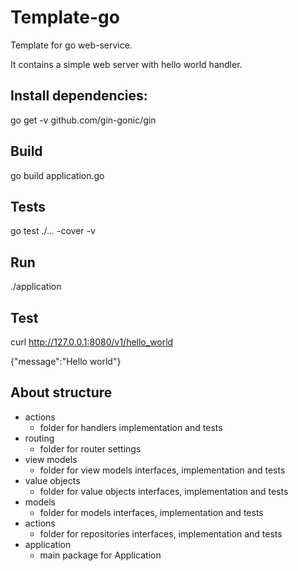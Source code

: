 # Template-go
Template for go web-service.

It contains a simple web server with hello world handler.

## Install dependencies:
go get -v github.com/gin-gonic/gin

## Build
go build application.go

## Tests
go test ./... -cover -v

## Run
./application

## Test
curl http://127.0.0.1:8080/v1/hello_world

{"message":"Hello world"}

## About structure
- actions
  - folder for handlers implementation and tests
- routing
  - folder for router settings
- view models
  - folder for view models interfaces, implementation and tests
- value objects
  - folder for value objects interfaces, implementation and tests
- models
  - folder for models interfaces, implementation and tests
- actions
  - folder for repositories interfaces, implementation and tests
- application
  - main package for Application
